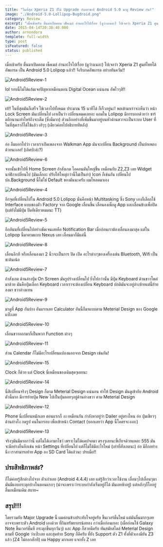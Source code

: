 ```yaml
---
title: "ในที่สุด Xperia Z1 ก็ได้ Upgrade กับเขาซะที Android 5.0 มาดู Review กัน!"
image: "./Android-5.0-Lollipop-Bugdroid.png"
category: Review
excerpt: "เมื่อเช้าครับ ตื่นมาเปิดคอม เช็คเมล์ อ่านอะไรไปเรื่อย (ดูว่างเนอะ) ไปเจอว่า Xperia Z1 ศูนย์ไทยได้อัพเกรด เป็น Android 5.0 Lolipop แล้ว!! จึงรีบกดอัพเกรต อย่างทันควัน!!"
date: 2015-04-14T20:38:40.000
author: arnondora
templete: full-width
type: post
isFeatured: false
status: published
---
```


เมื่อเช้าครับ ตื่นมาเปิดคอม เช็คเมล์ อ่านอะไรไปเรื่อย (ดูว่างเนอะ) ไปเจอว่า Xperia Z1 ศูนย์ไทยได้อัพเกรด เป็น Android 5.0 Lolipop แล้ว!! จึงรีบกดอัพเกรต อย่างทันควัน!!

![Android5Review-1](./Android5Review-1.png)

lol รอบนี้ไม่ได้แอ้มเจอปัญหาเหมือนตอน Digital Ocean แน่นอน อัพไวๆสิ!!

![Android5Review-2](./Android5Review-2.png)

เย้!! ในที่สุดมันก็เสร็จ ใช้เวลาไปทั้งหมด ประมาณ 15 นาทีได้ ก็เร็วอยู่นะ! พอเข้ามาเราจะเห็นว่า หน้า Lock Screen มันเปลี่ยนไป เอาเป็นว่า เปลี่ยนหมดเลยอะ  แถมใน Lolipop มีการบอกด้วยว่า ชาร์ตอีกนานเท่าไหร่ถึงจะเต็ม (ซึ่งดีมาก) ส่วนอีกอย่างที่เพิ่มขึ้นมาอยู่บนหัวด้านขวาจะเป็นระบบ User ที่ในที่สุดเราก็ได้ใช้แล้ว เฮ้ๆๆ (เดียวค่อยไปอธิบายทีหลัง)

![Android5Review-3](./Android5Review-3.png)

อ่อ ลืมบอกไปว่า เวลาเราเปิดเพลงจาก Walkman App มันจะเปลี่ยน Background เป็นปกเพลงด้วยนะเออ! (เลิศป่ะล่ะ?)

![Android5Review-6](./Android5Review-6.png)

จากนั้นเข้าไปที่ Home Screen ถ้าสังเกต ไอคอนมันใหญ่ขึ้น เหมือนกับ Z2,Z3 เลย Widget นาฬิกาเปลี่ยนไป (มันเล็กอะ ปรับให้ใหญ่กว่านี้ไม่เป็นอ่า)  Icon ก็เช่นกัน เปลี่ยนไป ปล.Background นี้ไม่ใช่ Default ของมันนะครับ ผมโหลดมาเอง

![Android5Review-4](./Android5Review-4.png)

อีกจุดที่เปลี่ยนไปใน Android 5.0 Lolipop นั่นคือหน้า Multitasking ซึ่ง Sony เองก็เลือกใช้ Interface แบบของตัว Factory จาก Google  เลื่อนขึ้น เลื่อนลงเพื่อดู App และเลื่อนข้างเพื่อปิด (แต่ยังไม่มีปุ่ม ปิดทีเดียวหมดนะ TT)

![Android5Review-5](./Android5Review-5.png)

อีกอันนที่เปลี่ยนไปอย่างชัดเจนเลยคือ Notification Bar เมื่อก่อนเราต้องเลื่อนลงมาสุด แต่ใน Lolipop นี้มาตามแบบ Nexus เลย เลื่อนมาก็มีแค่นี้

![Android5Review-8](./Android5Review-8.png)

เลื่อนอีกที หรือเลื่อนลงมา 2 นิ้วจะเป็นการ ปิด เปิด อะไรต่างๆของเครื่องเช่น Bluetooth, Wifi เป็นชะต้นเน้อ

![Android5Review-7](./Android5Review-7.png)

ถ้าสังเกต ด้านล่างปุ่ม On Screen มันรูปร่างเปลี่ยนไป ยิ่งไปกว่านั้น มีปุ่ม Keyboard ด้านขวาโพล่มาด้วย มันคือปุ่มเลือก Keyboard เวลาเราจะต้องเปลี่ยน Keyboard ปกติมันจะอยู่ล่างซ้ายแต่นี้ย้ายลงมา ขวาล่างแทน

![Android5Review-9](./Android5Review-9.png)

มาดูที่ App กันบ้าง อันแรกเลย Calculator อันนี้ก็มาแบบตาม Meterial Design ของ Google แป๊ะเลย

![Android5Review-10](./Android5Review-10.png)

เลื่อนขวาออกมาก็เป็นพวก Function ต่างๆ

![Android5Review-11](./Android5Review-11.png)

ส่วน Calendar ก็ไม่มีอะไรเปลี่ยนแปลงนอกจาก Design เช่นกัน!

![Android5Review-15](./Android5Review-15.png)

Clock ก็ด้วย แต่ Clock นี่เหมือนของเดิมสุดๆเลยนะ

![Android5Review-14](./Android5Review-14.png)

นี่สิเปลี่ยนจริงๆ Design ก็ตาม Meterial Design แน่นอน ทำให้ Design มันดูเข้ากับ Android ตัวนี้มาก มีการย้ายปุ่ม New ไปเป็นปุ่มลอยๆอยู่ด้านล่างขวา ตาม Meterial Design

![Android5Review-12](./Android5Review-12.png)

Phone นี่เปลี่ยนหนักเลย ตอนแรกก็ งง เหมือนกัน กำลังหาอยู่ว่า Dailer อยู่ตรงไหน อ่อ ปุ่มเขียวๆ ด้านล่างไง กดรูป คนในกรอบ เพื่อเข้าหน้า Contact (บอกเลยว่า App นี้โคตรจะงงอะ)

![Android5Review-13](./Android5Review-13.png)

จริงๆมันมีมากกว่านี้ แต่ไม่ได้เอามาโชว์ เพราะไม่ได้แคปจอมา ตรงๆเลยนะขี้เกียจด้วยแหละ 555 มันจะมีอย่างอื่นอีกเช่น หน้า Settings ที่เปลี่ยนไป แต่ก็ไม่ได้มีอะไรใหม่ (เท่าที่สังเกตนะ) อ่อ มีอีกอย่างนึง เราสามารถย้าย App ลง SD Card ได้แล้วนะ ปรบมือ!!

## ประสิทธิภาพล่ะ?
ก็ไม่ค่อยรู้สึกต่างไปจาก ตัวเก่าเลย (Android 4.4.4) เลย แต่รู้สึกว่าเวลาใช้งาน เลื่อนๆไปเลื่อนๆมา มันมีแอบกระตุกบ้างในตอนแรกๆ (น่าจะเพราะว่าระบบกำลังเริ่มอยู่ก็ได้ มันเลยช้าอยู่) แต่หลังๆก็โออยู่ ลื่นเหมือนเดิม สบาย~

## สรุป!!!
โดยรวมกับ Major Upgrade นี้ ผมค่อนข้างประทับใจอยู่ครับ ขึ้นเวอร์ชั่นใหม่ แต่มันลื่นมากๆเลย อาจจะเพราะตัว Android เองด้วย ที่กินทรัพยากรน้อยลง กว่าเมื่อก่อนเยอะ (เมื่อก่อนใช้ Galaxy Note ขึ้นเวอร์ชั่นที กระตุกขึ้นทุกวันๆ) และ App ก็สวยดีครับ ทันสมัยสไตล์ Meterial Design ตามที่ Google ว่าเป๊ะเลย และสุดท้าย Sony ก็ดีครับ ที่ยัง Support ตัว Z1 ทั้งที่ตัวเองมียัน Z3 แล้ว (Z4 ไม่ออกสักที) ผม Happy มากเลย แจกทั้ง Z เลย
